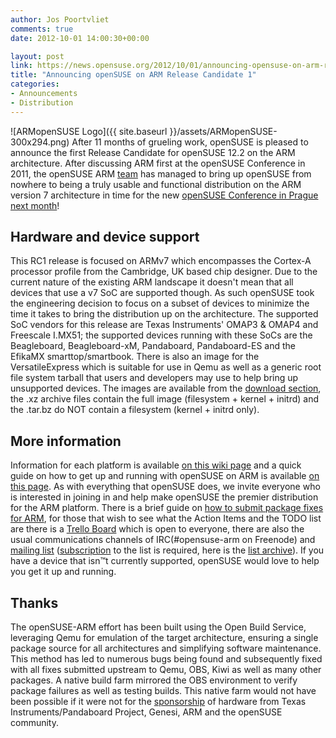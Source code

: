 ```yaml
---
author: Jos Poortvliet
comments: true
date: 2012-10-01 14:00:30+00:00

layout: post
link: https://news.opensuse.org/2012/10/01/announcing-opensuse-on-arm-release-candidate-1/
title: "Announcing openSUSE on ARM Release Candidate 1"
categories:
- Announcements
- Distribution
---
```

![ARMopenSUSE Logo]({{ site.baseurl }}/assets/ARMopenSUSE-300x294.png)
After 11 months of grueling work, openSUSE is pleased to announce the first Release Candidate for openSUSE 12.2 on the ARM architecture. After discussing ARM first at the openSUSE Conference in 2011, the openSUSE ARM [team](http://en.opensuse.org/Portal:ARM) has managed to bring up openSUSE from nowhere to being a truly usable and functional distribution on the ARM version 7 architecture in time for the new [openSUSE Conference in Prague next month](http://conference.opensuse.org)!<!-- more -->



## Hardware and device support


This RC1 release is focused on ARMv7 which encompasses the Cortex-A processor profile from the Cambridge, UK based chip designer. Due to the current nature of the existing ARM landscape it doesn't mean that all devices that use a v7 SoC are supported though. As such openSUSE took the engineering decision to focus on a subset of devices to minimize the time it takes to bring the distribution up on the architecture. The supported SoC vendors for this release are Texas Instruments' OMAP3 & OMAP4 and Freescale I.MX51; the supported devices running with these SoCs are the Beagleboard, Beagleboard-xM, Pandaboard, Pandaboard-ES and the EfikaMX smarttop/smartbook. There is also an image for the VersatileExpress which is suitable for use in Qemu as well as a generic root file system tarball that users and developers may use to help bring up unsupported devices. The images are available from the [download section](http://download.opensuse.org/ports/armv7hl/distribution/12.2-RC1/images/), the .xz archive files contain the full image (filesystem + kernel + initrd) and the .tar.bz do NOT contain a filesystem (kernel + initrd only).



## More information


Information for each platform is available [on this wiki page](http://en.opensuse.org/openSUSE:Supported_ARM_boards) and a quick guide on how to get up and running with openSUSE on ARM is available [on this page](http://en.opensuse.org/openSUSE:OpenSUSE_on_your_ARM_board). As with everything that openSUSE does, we invite everyone who is interested in joining in and help make openSUSE the premier distribution for the ARM platform. There is a brief guide on [how to submit package fixes for ARM](http://en.opensuse.org/openSUSE:ARM_distribution_howto), for those that wish to see what the Action Items and the TODO list are there is a [Trello Board](https://trello.com/#board/opensuse-on-arm/5007cfc12cf0ae352e21d8dc) which is open to everyone, there are also the usual communications channels of IRC(#opensuse-arm on Freenode) and [mailing list](mailto:opensuse-arm@opensuse.org) ([subscription](mailto:opensuse-arm+subscribe@opensuse.org) to the list is required, here is the [list archive](http://lists.opensuse.org/opensuse-arm/)). If you have a device that isn™t currently supported, openSUSE would love to help you get it up and running.



## Thanks


The openSUSE-ARM effort has been built using the Open Build Service, leveraging Qemu for emulation of the target architecture, ensuring a single package source for all architectures and simplifying software maintenance. This method has led to numerous bugs being found and subsequently fixed with all fixes submitted upstream to Qemu, OBS, Kiwi as well as many other packages. A native build farm mirrored the OBS environment to verify package failures as well as testing builds. This native farm would not have been possible if it were not for the [sponsorship](http://en.opensuse.org/Portal:ARM/Sponsors) of hardware from Texas Instruments/Pandaboard Project, Genesi, ARM and the openSUSE community.		
